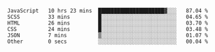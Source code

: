 <!--START_SECTION:waka-->

```text
JavaScript   10 hrs 23 mins  █████████████████████▓░░░   87.04 %
SCSS         33 mins         █░░░░░░░░░░░░░░░░░░░░░░░░   04.65 %
HTML         26 mins         █░░░░░░░░░░░░░░░░░░░░░░░░   03.70 %
CSS          24 mins         █░░░░░░░░░░░░░░░░░░░░░░░░   03.48 %
JSON         7 mins          ▒░░░░░░░░░░░░░░░░░░░░░░░░   01.07 %
Other        0 secs          ░░░░░░░░░░░░░░░░░░░░░░░░░   00.04 %
```

<!--END_SECTION:waka-->


<!--
**Leorio21/Leorio21** is a ✨ _special_ ✨ repository because its `README.md` (this file) appears on your GitHub profile.

Here are some ideas to get you started:

- 🔭 I’m currently working on ...
- 🌱 I’m currently learning ...
- 👯 I’m looking to collaborate on ...
- 🤔 I’m looking for help with ...
- 💬 Ask me about ...
- 📫 How to reach me: ...
- 😄 Pronouns: ...
- ⚡ Fun fact: ...
-->
